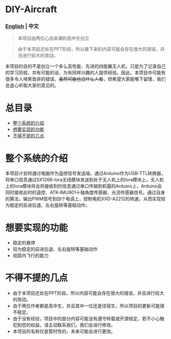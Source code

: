 # DIY-Aircraft

###  [English](README.md) | 中文

> 本项目由两位心血来潮的高中生创立

> 由于本项目还处在PPT阶段，所以接下来的内容可能会存在很大的错误，并且进行较大的改动。

本项目的目的不是创立一个多么高性能、先进的四旋翼无人机，只是为了记录自己的学习历程，并有可能的话，为有同样兴趣的人提供经验。因此，本项目中可能有很多令人啼笑皆非的错误，<del>虽然可能也没什么人看</del>，但希望大家能嘴下留情，我们会虚心听取大家的意见的。

# 总目录

- [整个系统的介绍](#整个系统的介绍)
- [想要实现的功能](#想要实现的功能)
- [不得不提的几点](#不得不提的几点)

# 整个系统的介绍

本项目计划将通过电脑作为遥控信号发送端，通过Arduino作为USB-TTL转换器，将串口信息通过SX1268-lora无线模块发送到处于无人机上的lora模块上。无人机上的lora模块将会将接收到的信息通过串口传输到机载的Arduino上，Arduino会同时接收此时的遥控、ATK-IMU901十轴角度传感器、光流传感器信号。通过自身的算法，输出PWM信号到四个电调上，控制电机XXD-A2212的转速，从而实现较为稳定的前进后退、左右旋转等基础动作。
  
# 想要实现的功能
  
* 稳定的悬停
* 较为稳定的前进后退、左右旋转等基础动作
* 视距内飞行的能力
  
# 不得不提的几点
  
* 由于本项目还处在PPT阶段，所以内容可能会存在很大的错误，并且进行较大的改动。
* 由于两位作者都是高中生，并且其中一位还是住宿生，所以项目的更新可能很不稳定。
* 由于没有经验，项目中的部分内容可能没有遵守转载或开源规定，若不小心触犯到您的权益，请主动联系我们，我们会进行修改。
* 本项目的名称仅是暂时性的，未来可能会进行更改。
